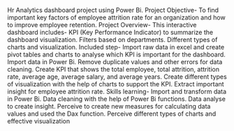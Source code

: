 Hr Analytics dashboard project using Power Bi.
Project Objective-
To find important key factors of employee attrition rate for an organization and how to improve employee retention.
Project Overview-
This interactive dashboard includes-
KPI (Key Performance Indicator) to summarize the dashboard visualization.
Filters based on departments.
Different types of charts and visualization.
Included step-
Import raw data in excel and create pivot tables and charts to analyse which KPI is important for the dashboard.
Import data in Power Bi.
Remove duplicate values and other errors for data cleaning.
Create KPI that shows the total employee, total attrition, attrition rate, average age, average salary, and average years.
Create different types of visualization with the help of charts to support the KPI.
Extract important insight for employee attrition rate.
Skills learning-
Import and transform data in Power Bi.
Data cleaning with the help of Power Bi functions.
Data analyse to create insight.
Perceive to create new measures for calculating data values and used the Dax function.
Perceive different types of charts and effective visualization
